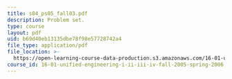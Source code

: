 ```yaml
---
title: s04_ps05_fall03.pdf
description: Problem set.
type: course
layout: pdf
uid: b69d40eb13135dbe78f98e57728742a4
file_type: application/pdf
file_location: >-
  https://open-learning-course-data-production.s3.amazonaws.com/16-01-unified-engineering-i-ii-iii-iv-fall-2005-spring-2006/b69d40eb13135dbe78f98e57728742a4_s04_ps05_fall03.pdf
course_id: 16-01-unified-engineering-i-ii-iii-iv-fall-2005-spring-2006
---
```

